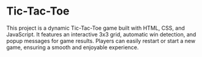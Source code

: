 # Tic-Tac-Toe
This project is a dynamic Tic-Tac-Toe game built with HTML, CSS, and JavaScript. It features an interactive 3x3 grid, automatic win detection, and popup messages for game results. Players can easily restart or start a new game, ensuring a smooth and enjoyable experience.
